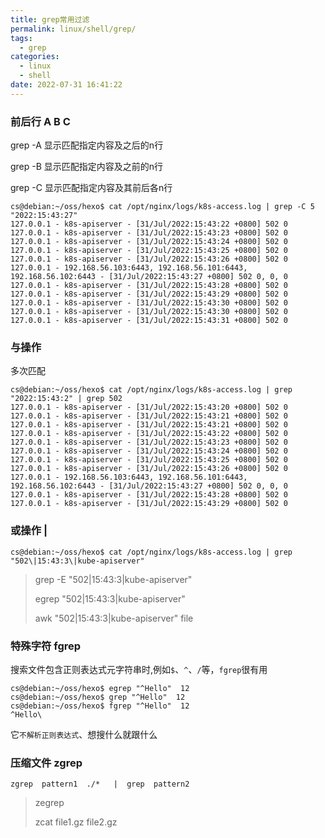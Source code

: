 ```yaml
---
title: grep常用过滤
permalink: linux/shell/grep/
tags:
  - grep
categories:
  - linux
  - shell
date: 2022-07-31 16:41:22
---
```




### 前后行 A B C

grep -A 显示匹配指定内容及之后的n行

grep -B 显示匹配指定内容及之前的n行

grep -C  显示匹配指定内容及其前后各n行

```shell
cs@debian:~/oss/hexo$ cat /opt/nginx/logs/k8s-access.log | grep -C 5 "2022:15:43:27"
127.0.0.1 - k8s-apiserver - [31/Jul/2022:15:43:22 +0800] 502 0
127.0.0.1 - k8s-apiserver - [31/Jul/2022:15:43:23 +0800] 502 0
127.0.0.1 - k8s-apiserver - [31/Jul/2022:15:43:24 +0800] 502 0
127.0.0.1 - k8s-apiserver - [31/Jul/2022:15:43:25 +0800] 502 0
127.0.0.1 - k8s-apiserver - [31/Jul/2022:15:43:26 +0800] 502 0
127.0.0.1 - 192.168.56.103:6443, 192.168.56.101:6443, 192.168.56.102:6443 - [31/Jul/2022:15:43:27 +0800] 502 0, 0, 0
127.0.0.1 - k8s-apiserver - [31/Jul/2022:15:43:28 +0800] 502 0
127.0.0.1 - k8s-apiserver - [31/Jul/2022:15:43:29 +0800] 502 0
127.0.0.1 - k8s-apiserver - [31/Jul/2022:15:43:30 +0800] 502 0
127.0.0.1 - k8s-apiserver - [31/Jul/2022:15:43:30 +0800] 502 0
127.0.0.1 - k8s-apiserver - [31/Jul/2022:15:43:31 +0800] 502 0
```



### 与操作  

多次匹配

```shell
cs@debian:~/oss/hexo$ cat /opt/nginx/logs/k8s-access.log | grep "2022:15:43:2" | grep 502
127.0.0.1 - k8s-apiserver - [31/Jul/2022:15:43:20 +0800] 502 0
127.0.0.1 - k8s-apiserver - [31/Jul/2022:15:43:21 +0800] 502 0
127.0.0.1 - k8s-apiserver - [31/Jul/2022:15:43:21 +0800] 502 0
127.0.0.1 - k8s-apiserver - [31/Jul/2022:15:43:22 +0800] 502 0
127.0.0.1 - k8s-apiserver - [31/Jul/2022:15:43:23 +0800] 502 0
127.0.0.1 - k8s-apiserver - [31/Jul/2022:15:43:24 +0800] 502 0
127.0.0.1 - k8s-apiserver - [31/Jul/2022:15:43:25 +0800] 502 0
127.0.0.1 - k8s-apiserver - [31/Jul/2022:15:43:26 +0800] 502 0
127.0.0.1 - 192.168.56.103:6443, 192.168.56.101:6443, 192.168.56.102:6443 - [31/Jul/2022:15:43:27 +0800] 502 0, 0, 0
127.0.0.1 - k8s-apiserver - [31/Jul/2022:15:43:28 +0800] 502 0
127.0.0.1 - k8s-apiserver - [31/Jul/2022:15:43:29 +0800] 502 0
```



### 或操作 |

<!--more-->

```shell
cs@debian:~/oss/hexo$ cat /opt/nginx/logs/k8s-access.log | grep "502\|15:43:3\|kube-apiserver"

```

>grep  -E  "502|15:43:3|kube-apiserver"
>
>egrep   "502|15:43:3|kube-apiserver"
>
>awk  "502|15:43:3|kube-apiserver"   file





### 特殊字符 fgrep

搜索文件包含正则表达式元字符串时,例如`$`、`^`、`/`等，`fgrep`很有用

```shell
cs@debian:~/oss/hexo$ egrep "^Hello"  12
cs@debian:~/oss/hexo$ grep "^Hello"  12
cs@debian:~/oss/hexo$ fgrep "^Hello"  12
^Hello\
```

它`不解析正则表达式`、想搜什么就跟什么



### 压缩文件  zgrep

```shell
zgrep  pattern1  ./*   |  grep  pattern2
```

>zegrep  
>
>
>zcat file1.gz file2.gz
